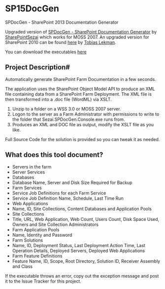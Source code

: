 SP15DocGen
==========

SPDocGen - SharePoint 2013 Documentation Generator

Upgraded version of [SPDocGen - SharePoint Documentation Generator](https://spdocgen.codeplex.com/) by [SharePointSezai](https://www.codeplex.com/site/users/view/SharePointSezai) which works for MOSS 2007.
An upgraded version for SharePoint 2010 can be found [here](https://lekman.codeplex.com/releases/view/55953) by [Tobias Lekman](https://www.codeplex.com/site/users/view/Lekman).

You can download the executables [here](https://github.com/siaf/SP15DocGen/tree/master/Binary)

## Project Description#
Automatically generate SharePoint Farm Documentation in a few seconds.

The application uses the SharePoint Object Model API to produce an XML file containing data from a SharePoint Farm Deployment. The XML file is then transformed into a .doc file (WordML) via XSLT. 

1. Unzip to a folder on a WSS 3.0 or MOSS 2007 server.
2. Logon to the server as a Farm Administrator with permissions to write to the folder that Sezai.SPDocGen.Console.exe runs from.
3. Produces an XML and DOC file as output, modify the XSLT file as you like.

Full Source Code for the solution is provided so you can tweak it as needed.


## What does this tool document?
* Servers in the farm
* Server Services
* Databases
* Database Name, Server and Disk Size Required for Backup
* Farm Services
* Service Job Definitions for each Farm Service
* Service Job Definition Name, Schedule, Last Time Run
* Web Applications
* Name, ID, Site Collections, Content Databases and Application Pools
* Site Collections
* Title, URL, Web Application, Web Count, Users Count, Disk Space Used, Owners and Site Collection Administrators
* Farm Application Pools
* Name, Identity and Password
* Farm Solutions
* Name, ID, Deployment Status, Last Deployment Action Time, Last Operation Details, Deployed Servers, Deployed Web Applications
* Farm Feature Definitions
* Feature Name, ID, Scope, Root Directory, Solution ID, Receiver Assembly and Class


If the executable throws an error, copy out the exception message and post it to the Issue Tracker for this project.

